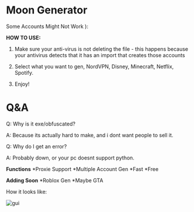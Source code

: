 # Moon Generator

Some Accounts Might Not Work ):

**HOW TO USE:**
1. Make sure your anti-virus is not deleting the file - this happens because your antivirus detects that it has an import that creates those accounts 

2. Select what you want to gen, NordVPN, Disney, Minecraft, Netflix, Spotify.

4. Enjoy! 

# Q&A

Q: Why is it exe/obfuscated?

A: Because its actually hard to make, and i dont want people to sell it.


Q: Why do I get an error?

A: Probably down, or your pc doesnt support python.

**Functions**
*Proxie Support
*Multiple Account Gen
*Fast
*Free

**Adding Soon**
*Roblox Gen
*Maybe GTA

How it looks like:

![gui](https://cdn.discordapp.com/attachments/1139993201164423273/1140604163697410108/image.png)